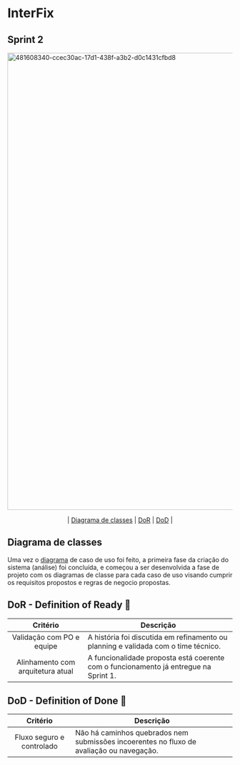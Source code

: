 # InterFix

## Sprint 2
<img width="1024" height="1024" alt="481608340-ccec30ac-17d1-438f-a3b2-d0c1431cfbd8" src="https://github.com/user-attachments/assets/55cd26f9-5207-4fef-b71b-05125be420f0" />

<p align="center">
| <a href = "#classes">Diagrama de classes</a> |
<a href ="#DoR">DoR</a> |
<a href ="DoD">DoD</a> |
</p>

## Diagrama de classes <a id="classes"></a>
Uma vez o [diagrama](https://github.com/RenteriaJuan/Gestao-de-Chamados/blob/main/Diagramas/ChamadosGestao.asta) de caso de uso foi feito, a primeira fase da criação do sistema (análise) foi concluída, e começou a ser desenvolvida a fase de projeto com os diagramas de classe para cada caso de uso visando cumprir os requisitos propostos e regras de negocio propostas.

## DoR - Definition of Ready 🏅 <a id="DoR"></a>

|              Critério              | Descrição                                                                                          |
| :--------------------------------: | -------------------------------------------------------------------------------------------------- |
|     Validação com PO e equipe      | A história foi discutida em refinamento ou planning e validada com o time técnico.                 |
| Alinhamento com arquitetura atual  | A funcionalidade proposta está coerente com o funcionamento já entregue na Sprint 1.               |


## DoD - Definition of Done 🏅 <a id="DoD"></a>

|              Critério              | Descrição                                                                                          |
| :--------------------------------: | -------------------------------------------------------------------------------------------------- |
|         Fluxo seguro e controlado  | Não há caminhos quebrados nem submissões incoerentes no fluxo de avaliação ou navegação.          |




